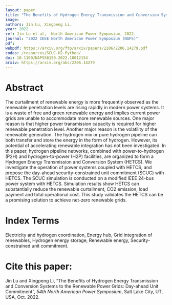 ```yaml
---
layout: paper
title: "The Benefits of Hydrogen Energy Transmission and Conversion Systems to the Renewable Power Grids: Day-ahead Unit Commitment"
image: 
authors: Jin Lu, Xingpeng Li.
year: 2022
ref: Jin Lu et al, 	North American Power Symposium, 2022. 
journal: "2022 IEEE North American Power Symposium (NAPS)"
pdf: 
webpdf: https://arxiv.org/ftp/arxiv/papers/2206/2206.14279.pdf
codes: /resources/SCUC-H2-Python/
doi: 10.1109/NAPS56150.2022.10012154
arxiv: https://arxiv.org/abs/2206.14279
---
```


# Abstract
The curtailment of renewable energy is more frequently observed as the renewable penetration levels are rising rapidly in modern power systems. It is a waste of free and green renewable energy and implies current power grids are unable to accommodate more renewable sources. One major reason is that higher power transmission capacity is required for higher renewable penetration level. Another major reason is the volatility of the renewable generation. The hydrogen mix or pure hydrogen pipeline can both transfer and store the energy in the form of hydrogen. However, its potential of accelerating renewable integration has not been investigated. In this paper, hydrogen pipeline networks, combined with power-to-hydrogen (P2H) and hydrogen-to-power (H2P) facilities, are organized to form a Hydrogen Energy Transmission and Conversion System (HETCS). We investigate the operation of power systems coupled with HETCS, and propose the day-ahead security-constrained unit commitment (SCUC) with HETCS. The SCUC simulation is conducted on a modified IEEE 24-bus power system with HETCS. Simulation results show HETCS can substantially reduce the renewable curtailment, CO2 emission, load payment and total operational cost. This study validates the HETCS can be a promising solution to achieve net-zero renewable grids.

# Index Terms
Electricity and hydrogen coordination, Energy hub, Grid integration of renewables, Hydrogen energy storage, Renewable energy, Security-constrained unit commitment.


# Cite this paper:
Jin Lu and Xingpeng Li, “The Benefits of Hydrogen Energy Transmission and Conversion Systems to the Renewable Power Grids: Day-ahead Unit Commitment”, *54th North American Power Symposium*, Salt Lake City, UT, USA, Oct. 2022.